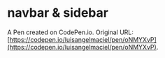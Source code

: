# navbar & sidebar

A Pen created on CodePen.io. Original URL: [https://codepen.io/luisangelmaciel/pen/oNMYXvP](https://codepen.io/luisangelmaciel/pen/oNMYXvP).

